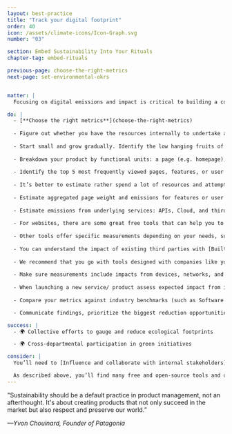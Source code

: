```yaml
---
layout: best-practice
title: "Track your digital footprint"
order: 40
icon: /assets/climate-icons/Icon-Graph.svg
number: "03"

section: Embed Sustainability Into Your Rituals
chapter-tag: embed-rituals

previous-page: choose-the-right-metrics
next-page: set-environmental-okrs


matter: |
  Focusing on digital emissions and impact is critical to building a coherent plan to start or accelerate your sustainability journey. Whether you manage a website, a platform or an app, there are different service providers, tools, and platforms to help you measure your impact and build a compelling pathway to sustainability.

do: |
  - [**Choose the right metrics**](choose-the-right-metrics)
  
  - Figure out whether you have the resources internally to undertake an initial audit and ongoing measurement, or if you may need to outsource this phase
  
  - Start small and grow gradually. Identify the low hanging fruits of your product line/supply chain where you have data available.
  
  - Breakdown your product by functional units: a page (e.g. homepage), a user flow, a set of features (e.g. authentication), an API, an AI model, or a squad (e.g. payment)
  
  - Identify the top 5 most frequently viewed pages, features, or user flows and measure their page weight and emissions.
  
  - It’s better to estimate rather spend a lot of resources and attempt to measure accurately. It’s more important to establish a baseline.
  
  - Estimate aggregated page weight and emissions for features or user flows
  
  - Estimate emissions from underlying services: APIs, Cloud, and third parties
  
  - For websites, there are some great free tools that can help you to get started and measure simple web pages, such as [Ecograder](https://ecograder.com/) or [Beacon](https://digitalbeacon.co/). You can also get a Digital Ratings or Score using [Sustainable Web Design](https://sustainablewebdesign.org/digital-carbon-ratings/) or [eco Index](https://www.ecoindex.fr/) - the latter is available only in French.
  
  - Other tools offer specific measurements depending on your needs, such as [CO2.js](https://www.thegreenwebfoundation.org/co2-js/) for websites, apps, and platforms, [Greenframe](https://github.com/marmelab/greenframe-cli) or [Greenspector](https://greenspector.com/) for user scenarios or web and mobile applications, [Step CI](https://stepci.com/) for APIs, or [Cloud Carbon Footprint](https://www.cloudcarbonfootprint.org/) for cloud services
  
  - You can understand the impact of existing third parties with [BuiltWith](https://builtwith.com/) or [Are my third parties green](https://aremythirdpartiesgreen.com/)
  
  - We recommend that you go with tools designed with companies like yours in mind that offer specialized features for your industry. You can consider, for example [fruggr.io](https://www.fruggr.io/), [Verdikt](https://verdikt.io/), [Sopht](https://sopht.com/en/product/), [Resilio](https://resilio-solutions.com/en), or [Greenframe](https://github.com/marmelab/greenframe-cli) if you're ready to invest in a commercial solution
  
  - Make sure measurements include impacts from devices, networks, and data centers across their life cycle (manufacturing, distribution, usage, to end of life)
  
  - When launching a new service/ product assess expected impact from increasing user adoption, including possible rebound effects and the product's true consequences.
  
  - Compare your metrics against industry benchmarks (such as Software Carbon Intensity from the [Green Software Foundation](https://greensoftware.foundation)) or competitors if possible

  - Communicate findings, prioritize the biggest reduction opportunities with your team, and build a roadmap accordingly

success: |
  - 🌍 Collective efforts to gauge and reduce ecological footprints

  - 🌍 Cross-departmental participation in green initiatives

consider: |
  You’ll need to [Influence and collaborate with internal stakeholders](influence-and-collaborate-with-stakeholders) to perform such audits. Learning how to speak to all departments and understanding how everyone would benefit from knowing more about their digital footprint will be key. Consider securing a budget to hire specialists. Convert sustainability metrics into metrics they care about - speed, cost, security, value etc.

  As described above, you’ll find many free and open-source tools and digital-specific carbon accounting companies (this market is growing fast, especially in Europe). Here’s a [list of tools and companies the Green Software Foundation](https://github.com/Green-Software-Foundation/awesome-green-software#web) recommends. We recommend solutions that can be measured on an ongoing basis and ideally provide tailored recommendations for your product or business.
---
```


<div class="bigquote">

<span class="highlight">"Sustainability should be a default practice in product management, not an afterthought. It's about creating products that not only succeed in the market but also respect and preserve our world.”</span>

<i>—Yvon Chouinard, Founder of Patagonia</i>
</div>
